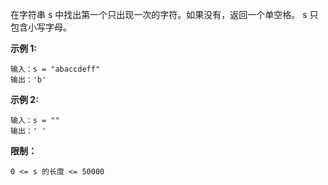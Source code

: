 在字符串 s 中找出第一个只出现一次的字符。如果没有，返回一个单空格。 s 只包含小写字母。

**示例 1:**

    
    
    输入：s = "abaccdeff"
    输出：'b'
    

**示例 2:**

    
    
    输入：s = "" 
    输出：' '
    



**限制：**

`0 <= s 的长度 <= 50000`

